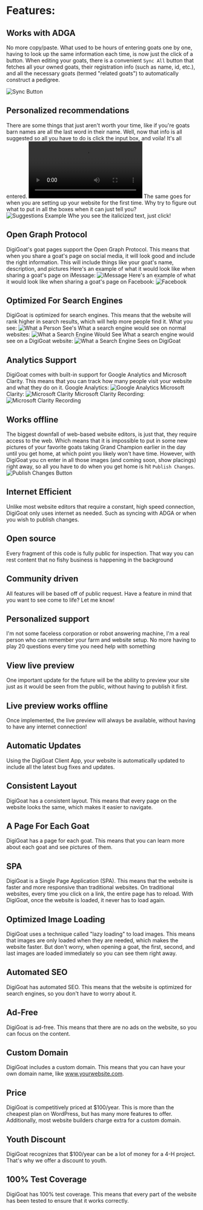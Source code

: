 # Features:
## Works with ADGA
No more copy/paste. What used to be hours of entering goats one by one, having to look up the same information each time, is now just the click of a button. When editing your goats, there is a convenient `Sync All` button that fetches all your owned goats, their registration info (such as name, id, etc.), and all the necessary goats (termed "related goats") to automatically construct a pedigree.

![Sync Button](assets/Sync.png)
## Personalized recommendations
There are some things that just aren't worth your time, like if you're goats barn names are all the last word in their name. Well, now that info is all suggested so all you have to do is click the input box, and voila! It's all entered.
![Nickname Suggestion](assets/Nickname-Suggestion.mov)
The same goes for when you are setting up your website for the first time. Why try to figure out what to put in all the boxes when it can just tell you?
![Suggestions Example](assets/Suggestions.png)
Whe you see the italicized text, just click!
## Open Graph Protocol
DigiGoat's goat pages support the Open Graph Protocol. This means that when you share a goat's page on social media, it will look good and include the right information. This will include things like your goat's name, description, and pictures
Here's an example of what it would look like when sharing a goat's page on iMessage:
![iMessage](assets/iMessage.png)
Here's an example of what it would look like when sharing a goat's page on Facebook:
![Facebook](assets/Facebook.jpg)
## Optimized For Search Engines
DigiGoat is optimized for search engines. This means that the website will rank higher in search results, which will help more people find it.
What you see:
![What a Person See's](assets/User-View.png)
What a search engine would see on normal websites:
![What a Search Engine Would See](assets/Search-View.png)
What a search engine would see on a DigiGoat website:
![What a Search Engine Sees on DigiGoat](assets/Optimized-View.png)
## Analytics Support
DigiGoat comes with built-in support for Google Analytics and Microsoft Clarity. This means that you can track how many people visit your website and what they do on it.
Google Analytics:
![Google Analytics](assets/Google-Analytics.png)
Microsoft Clarity:
![Microsoft Clarity](assets/Microsoft-Clarity.png)
Microsoft Clarity Recording:
![Microsoft Clarity Recording](assets/Clarity-Recording.png)
## Works offline
The biggest downfall of web-based website editors, is just that, they require access to the web. Which means that it is impossible to put in some new pictures of your favorite goats taking Grand Champion earlier in the day until you get home, at which point you likely won't have time. However, with DigiGoat you cn enter in all those images (and coming soon, show placings) right away, so all you have to do when you get home is hit `Publish Changes`.
![Publish Changes Button](assets/Publish.png)
## Internet Efficient
Unlike most website editors that require a constant, high speed connection, DigiGoat only uses internet as needed. Such as syncing with ADGA or when you wish to publish changes.
## Open source
Every fragment of this code is fully public for inspection. That way you can rest content that no fishy business is happening in the background
## Community driven
All features will be based off of public request. Have a feature in mind that you want to see come to life? Let me know!
## Personalized support
I'm not some faceless corporation or robot answering machine, I'm a real person who can remember your farm and website setup. No more having to play 20 questions every time you need help with something
## View live preview
One important update for the future will be the ability to preview your site just as it would be seen from the public, without having to publish it first.
## Live preview works offline
Once implemented, the live preview will always be available, without having to have any internet connection!
## Automatic Updates
Using the DigiGoat Client App, your website is automatically updated to include all the latest bug fixes and updates.
## Consistent Layout
DigiGoat has a consistent layout. This means that every page on the website looks the same, which makes it easier to navigate.
## A Page For Each Goat
DigiGoat has a page for each goat. This means that you can learn more about each goat and see pictures of them.
## SPA
DigiGoat is a Single Page Application (SPA). This means that the website is faster and more responsive than traditional websites. On traditional websites, every time you click on a link, the entire page has to reload. With DigiGoat, once the website is loaded, it never has to load again.
## Optimized Image Loading
DigiGoat uses a technique called "lazy loading" to load images. This means that images are only loaded when they are needed, which makes the website faster. But don't worry, when opening a goat, the first, second, and last images are loaded immediately so you can see them right away.
## Automated SEO
DigiGoat has automated SEO. This means that the website is optimized for search engines, so you don't have to worry about it.
## Ad-Free
DigiGoat is ad-free. This means that there are no ads on the website, so you can focus on the content.
## Custom Domain
DigiGoat includes a custom domain. This means that you can have your own domain name, like www.yourwebsite.com.
## Price
DigiGoat is competitively priced at $100/year. This is more than the cheapest plan on WordPress, but has many more features to offer. Additionally, most website builders charge extra for a custom domain.
## Youth Discount
DigiGoat recognizes that $100/year can be a lot of money for a 4-H project. That's why we offer a discount to youth.
## 100% Test Coverage
DigiGoat has 100% test coverage. This means that every part of the website has been tested to ensure that it works correctly.
